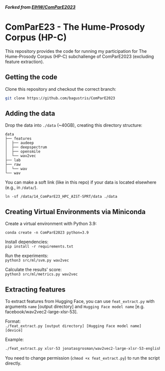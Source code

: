 ***Forked from [EIHW/ComParE2023](http:github.com/EIHW/ComParE2023)***

# ComParE23 - The Hume-Prosody Corpus (HP-C)
This repository provides the code for running my participation for The Hume-Prosody Corpus (HP-C) subchallenge of ComParE2023 (excluding feature extraction).


## Getting the code
Clone this repository and checkout the correct branch:
```bash
git clone https://github.com/bagustris/ComParE2023
```

## Adding the data
Drop the data into `./data` (~40GB), creating this directory structure:
```console
data
├── features
│  ├── audeep
│  ├── deepspectrum
│  ├── opensmile
│  └── wav2vec
├── lab
├── raw
│  └── wav
└── wav
```
You can make a soft link (like in this repo) if your data is located elsewhere (e.g., in `/data/`).

```
ln -sf /data/14_ComParE23_HPC_AIST-SPRT/data ./data
```

## Creating Virtual Environments via Miniconda
Create a virtual environment with Python 3.9:

`conda create -n ComParE2023 python=3.9`

Install dependencies:  
`pip install -r requirements.txt`

Run the experiments:  
`python3 src/ml/svm.py wav2vec`

Calculate the results' score:  
`python3 src/ml/metrics.py wav2vec`


## Extracting features
To extract features from Hugging Face, you can use `feat_extract.py` with 
arguments `name` [output directory] and `Hugging Face model name` [e.g. facebook/wav2vec2-large-xlsr-53].

Format:  
`./feat_extract.py [output directory] [Hugging Face model name] [device]`

Example:
```bash
./feat_extract.py xlsr-53 jonatasgrosman/wav2vec2-large-xlsr-53-english
``` 

You need to change permission (`chmod +x feat_extract.py`) to run the script directly.


